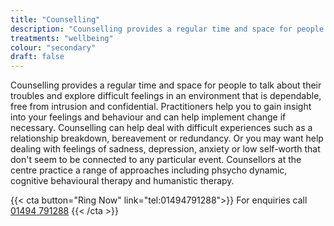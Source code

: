```yaml
---
title: "Counselling"
description: "Counselling provides a regular time and space for people to talk about their troubles and explore difficult feelings in an environment that is dependable."
treatments: "wellbeing"
colour: "secondary"
draft: false
---
```


Counselling provides a regular time and space for people to talk about their troubles and explore difficult feelings in an environment that is dependable, free from intrusion and confidential.   Practitioners help you to gain insight into your feelings and behaviour and can help implement change if necessary.  Counselling can help deal with difficult experiences such as a relationship breakdown, bereavement or redundancy. Or you may want help dealing with feelings of sadness, depression, anxiety or low self-worth that don't seem to be connected to any particular event. Counsellors at the centre practice a range of approaches including phsycho dynamic, cognitive behavioural therapy and humanistic therapy.

{{< cta button="Ring Now" link="tel:01494791288">}}
For enquiries call [01494 791288](tel:01494791288)
{{< /cta >}}